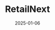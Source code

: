 ---  
layout: startup_page  
title: "RetailNext"  
id: "retailnext.net"  
permalink: "/retailnextretailnext.net01062025/"  
website: "https://retailnext.net/"  
funding_round: "Majority Growth Investment"  
funding_amount: ""  
investors: "Battery Ventures"  
about: "RetailNext provides a retail vertical IoT platform offering e-commerce-style shopper analytics for brick-and-mortar stores. Its centralized SaaS solution collects and analyzes shopper behavior data to enhance real-time experiences and drive better outcomes for retailers. This empowers retailers to increase sales, reduce theft, and optimize in-store performance."  
markets: "Retail, IoT, SaaS, Analytics, Big Data, Data Visualization, Marketing Tech, TMT"  
hq: "Campbell, California, United States"  
founded_year: "2007"  
linkedin: "https://www.linkedin.com/company/retailnext"  
twitter: "https://twitter.com/retailnext"  
instagram: ""  
facebook: "https://www.facebook.com/retailnext"  
crunchbase: "https://www.crunchbase.com/organization/retailnext"  
pitchbook: "https://pitchbook.com/profiles/company/52625-98"  

date_display: "06-Jan-2025"  
date: "2025-01-06"

# SEO Optimization  
meta_title: "RetailNext - Majority Growth Investment"  
meta_description: "RetailNext, RetailNext provides a retail vertical IoT platform offering e-commerce-style shopper analytics for brick-and-mortar stores. Its centralized SaaS solut..."  
meta_keywords: "RetailNext, Retail, IoT, SaaS, Analytics, Big Data, Data Visualization, Marketing Tech, TMT, Majority Growth Investment funding"  
canonical_url: "https://startup.projectstartups.com/retailnextretailnext.net01062025/"  
---